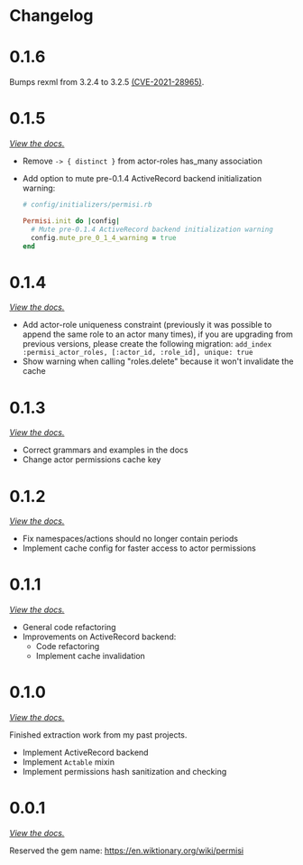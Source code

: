 # Changelog

# 0.1.6

Bumps rexml from 3.2.4 to 3.2.5 [(CVE-2021-28965)](https://github.com/advisories/GHSA-8cr8-4vfw-mr7h).

# 0.1.5

[_View the docs._](https://github.com/ukazap/permisi/blob/v0.1.5/README.md)

- Remove `-> { distinct }` from actor-roles has_many association
- Add option to mute pre-0.1.4 ActiveRecord backend initialization warning:

  ```ruby
  # config/initializers/permisi.rb

  Permisi.init do |config|
    # Mute pre-0.1.4 ActiveRecord backend initialization warning
    config.mute_pre_0_1_4_warning = true
  end
  ```

# 0.1.4

[_View the docs._](https://github.com/ukazap/permisi/blob/v0.1.4/README.md)

- Add actor-role uniqueness constraint (previously it was possible to append the same role to an actor many times), if you are upgrading from previous versions, please create the following migration: `add_index :permisi_actor_roles, [:actor_id, :role_id], unique: true`
- Show warning when calling "roles.delete" because it won't invalidate the cache

# 0.1.3

[_View the docs._](https://github.com/ukazap/permisi/blob/v0.1.3/README.md)

- Correct grammars and examples in the docs
- Change actor permissions cache key

# 0.1.2

[_View the docs._](https://github.com/ukazap/permisi/blob/v0.1.2/README.md)

- Fix namespaces/actions should no longer contain periods
- Implement cache config for faster access to actor permissions

# 0.1.1

[_View the docs._](https://github.com/ukazap/permisi/blob/v0.1.1/README.md)

- General code refactoring
- Improvements on ActiveRecord backend:
  - Code refactoring
  - Implement cache invalidation

# 0.1.0

[_View the docs._](https://github.com/ukazap/permisi/blob/v0.1.0/README.md)

Finished extraction work from my past projects.

- Implement ActiveRecord backend
- Implement `Actable` mixin
- Implement permissions hash sanitization and checking

# 0.0.1

[_View the docs._](https://github.com/ukazap/permisi/blob/v0.0.1/README.md)

Reserved the gem name: https://en.wiktionary.org/wiki/permisi

